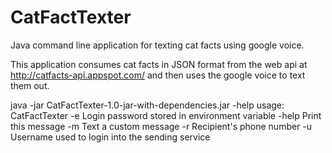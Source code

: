 # CatFactTexter
Java command line application for texting cat facts using google voice.

This application consumes cat facts in JSON format from the web api at http://catfacts-api.appspot.com/
and then uses the google voice to text them out.


java -jar CatFactTexter-1.0-jar-with-dependencies.jar -help
usage: CatFactTexter
 -e <arg>   Login password stored in environment variable
 -help      Print this message
 -m <arg>   Text a custom message
 -r <arg>   Recipient's phone number
 -u <arg>   Username used to login into the sending service


